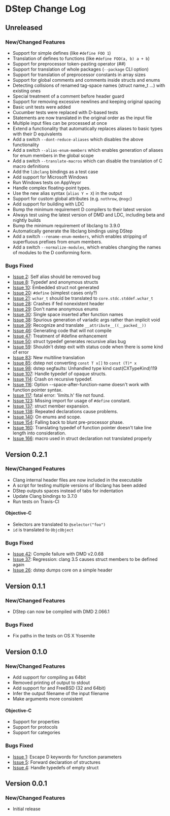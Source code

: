 # DStep Change Log

## Unreleased
### New/Changed Features

* Support for simple defines (like `#define FOO 1`)
* Translation of defines to functions (like `#define FOO(a, b) a + b`)
* Support for preprocessor token-pasting operator (##)
* Support for translation of whole packages (`--package` CLI option)
* Support for translation of preprocessor constants in array sizes
* Support for global comments and comments inside structs and enums
* Detecting collisions of renamed tag-space names (struct name_t ...) with existing ones
* Special treatment of a comment before header guard
* Support for removing excessive newlines and keeping original spacing
* Basic unit tests were added
* Cucumber tests were replaced with D-based tests
* Statements are now translated in the original order as the input file
* Multiple input files can be processed at once
* Extend a functionality that automatically replaces aliases to basic types with their D equivalents
* Add a switch `--dont-reduce-aliases` which disables the above functionality
* Add a switch `--alias-enum-members` which enables generation of aliases for enum members in the global scope
* Add a switch `--translate-macros` which can disable the translation of C macro definitions
* Add the `libclang` bindings as a test case
* Add support for Microsoft Windows
* Run Windows tests on AppVeyor
* Handle complex floating-point types.
* Use the new alias syntax (`alias Y = X`) in the output
* Support for custom global attributes (e.g. `nothrow`, `@nogc`)
* Add support for building with LDC
* Bump the minimum requirement D compilers to their latest version
* Always test using the latest version of DMD and LDC, including beta and nightly builds
* Bump the minimum requirement of libclang to 3.9.0
* Automatically generate the libclang bindings using DStep
* Add a switch `--rename-enum-members`, which enables stripping of superfluous prefixes from enum members.
* Add a switch `--normalize-modules`, which enables changing the names of modules to the D conforming form.

### Bugs Fixed

* [Issue 2](https://github.com/jacob-carlborg/dstep/issues/2): Self alias should be removed bug
* [Issue 8](https://github.com/jacob-carlborg/dstep/issues/8): Typedef and anonymous structs
* [Issue 10](https://github.com/jacob-carlborg/dstep/issues/10): Embedded struct not generated
* [Issue 20](https://github.com/jacob-carlborg/dstep/issues/20): `#define` (simplest cases only?)
* [Issue 21](https://github.com/jacob-carlborg/dstep/issues/21): `wchar_t` should be translated to `core.stdc.stddef.wchar_t`
* [Issue 28](https://github.com/jacob-carlborg/dstep/issues/28): Crashes if fed nonexistent header
* [Issue 29](https://github.com/jacob-carlborg/dstep/issues/29): Don't name anonymous enums
* [Issue 30](https://github.com/jacob-carlborg/dstep/issues/30): Single space inserted after function names
* [Issue 38](https://github.com/jacob-carlborg/dstep/issues/38): Spurious generation of variadic args rather than implicit void
* [Issue 39](https://github.com/jacob-carlborg/dstep/issues/39): Recognize and translate `__attribute__((__packed__))`
* [Issue 46](https://github.com/jacob-carlborg/dstep/issues/46): Generating code that will not compile
* [Issue 47](https://github.com/jacob-carlborg/dstep/issues/47): Treatment of #define enhancement
* [Issue 50](https://github.com/jacob-carlborg/dstep/issues/50): struct typedef generates recursive alias bug
* [Issue 59](https://github.com/jacob-carlborg/dstep/issues/59): Shouldn't dstep exit with status code when there is some kind of error
* [Issue 83](https://github.com/jacob-carlborg/dstep/issues/83): New multiline translation
* [Issue 85](https://github.com/jacob-carlborg/dstep/issues/85): dstep not converting `const T x[]` to `const (T)* x`
* [Issue 98](https://github.com/jacob-carlborg/dstep/issues/98): dstep segfaults: Unhandled type kind cast(CXTypeKind)119
* [Issue 107](https://github.com/jacob-carlborg/dstep/issues/107): Handle typedef of opaque structs.
* [Issue 114](https://github.com/jacob-carlborg/dstep/issues/114): Crash on recursive typedef.
* [Issue 116](https://github.com/jacob-carlborg/dstep/issues/116): Option --space-after-function-name doesn't work with function pointer syntax.
* [Issue 117](https://github.com/jacob-carlborg/dstep/issues/117): fatal error: 'limits.h' file not found.
* [Issue 123](https://github.com/jacob-carlborg/dstep/issues/123): Missing import for usage of `#define` constant.
* [Issue 137](https://github.com/jacob-carlborg/dstep/issues/137): struct member expansion.
* [Issue 138](https://github.com/jacob-carlborg/dstep/issues/138): Repeated declarations cause problems.
* [Issue 140](https://github.com/jacob-carlborg/dstep/issues/140): On enums and scope.
* [Issue 154](https://github.com/jacob-carlborg/dstep/issues/154): Falling back to blunt pre-processor phase.
* [Issue 160](https://github.com/jacob-carlborg/dstep/issues/160): Translating typedef of function pointer doesn't take line length into consideration.
* [Issue 166](https://github.com/jacob-carlborg/dstep/issues/166): macro used in struct declaration not translated properly

## Version 0.2.1
### New/Changed Features

* Clang internal header files are now included in the executable
* A script for testing multiple versions of libclang has been added
* DStep outputs spaces instead of tabs for indentation
* Update Clang bindings to 3.7.0
* Run tests on Travis-CI

#### Objective-C

* Selectors are translated to `@selector("foo")`
* `id` is translated to `ObjcObject`

### Bugs Fixed

* [Issue 42](https://github.com/jacob-carlborg/dstep/issues/42): Compile failure with DMD v2.0.68
* [Issue 37](https://github.com/jacob-carlborg/dstep/issues/37): Regression: clang 3.5 causes struct members to be defined again
* [Issue 26](https://github.com/jacob-carlborg/dstep/issues/26): dstep dumps core on a simple header

## Version 0.1.1
### New/Changed Features

* DStep can now be compiled with DMD 2.066.1

### Bugs Fixed

* Fix paths in the tests on OS X Yosemite

## Version 0.1.0
### New/Changed Features

* Add support for compiling as 64bit
* Removed printing of output to stdout
* Add support for and FreeBSD (32 and 64bit)
* Infer the output filename of the input filename
* Make arguments more consistent

#### Objective-C

* Support for properties
* Support for protocols
* Support for categories

### Bugs Fixed

* [Issue 1](https://github.com/jacob-carlborg/dstep/issues/1): Escape D keywords for function parameters
* [Issue 5](https://github.com/jacob-carlborg/dstep/issues/5): Forward declaration of structures
* [Issue 4](https://github.com/jacob-carlborg/dstep/issues/4): Handle typedefs of empty struct

## Version 0.0.1
### New/Changed Features

* Initial release
